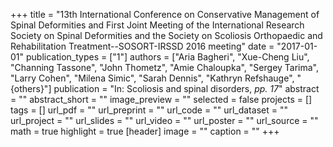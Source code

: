 +++
title = "13th International Conference on Conservative Management of Spinal Deformities and First Joint Meeting of the International Research Society on Spinal Deformities and the Society on Scoliosis Orthopaedic and Rehabilitation Treatment--SOSORT-IRSSD 2016 meeting"
date = "2017-01-01"
publication_types = ["1"]
authors = ["Aria Bagheri", "Xue-Cheng Liu", "Channing Tassone", "John Thometz", "Amie Chaloupka", "Sergey Tarima", "Larry Cohen", "Milena Simic", "Sarah Dennis", "Kathryn Refshauge", "{others}"]
publication = "In: Scoliosis and spinal disorders, _pp. 17_"
abstract = ""
abstract_short = ""
image_preview = ""
selected = false
projects = []
tags = []
url_pdf = ""
url_preprint = ""
url_code = ""
url_dataset = ""
url_project = ""
url_slides = ""
url_video = ""
url_poster = ""
url_source = ""
math = true
highlight = true
[header]
image = ""
caption = ""
+++

